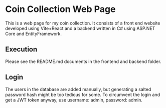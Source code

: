# Coin Collection Web Page
This is a web page for my coin collection.
It consists of a front end website developed using Vite+React and a backend written in C# using ASP.NET Core and EntityFramework.

## Execution
Please see the README.md documents in the frontend and backend folder.

## Login
The users in the database are added manually, but generating a salted password hash might be too tedious for some.
To circumvent the login and get a JWT token anyway, use username: admin, password: admin.